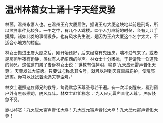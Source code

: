 # 温州林茵女士诵十字天经灵验

林茵，温州永嘉人也。在温州王府大厦居住，据说王府大厦这块地以前是刑场，所以灵异事件比较多。一年之中，有几个人跳楼。四个人打麻将的时候，会有九只手摸牌。诸如此类的事情很多。也有风水先生说，是因为王府大厦这个名字太大，不适合小地方的楼盘。

林女士搬进王府大厦之后，刚开始还好，后来经常有鬼压床，喘不过气来了。或者是房间半夜有动静，类似有人扔东西的响声。林女士十分困扰，于是请教一位道教的师兄。这位道门弟子告诉林女士说：’道教有位神明，唤作‘九天应元雷声普化天尊’。天尊发过大誓愿。只要诚心称念其名号，就可以得到天尊雷威庇护，使精邪远离。你可以试试着念诵天尊宝号。’

林女士遵照这位师兄的教导，每晚默念天尊圣号若干遍。有一次半夜醒来，看到窗户外有黑影攒动，阴风阵阵。林女士赶忙称念：’九天应元雷声普化天尊’。黑影倏忽不见。

志心称念：九天应元雷声普化天尊！九天应元雷声普化天尊！九天应元雷声普化天尊！

